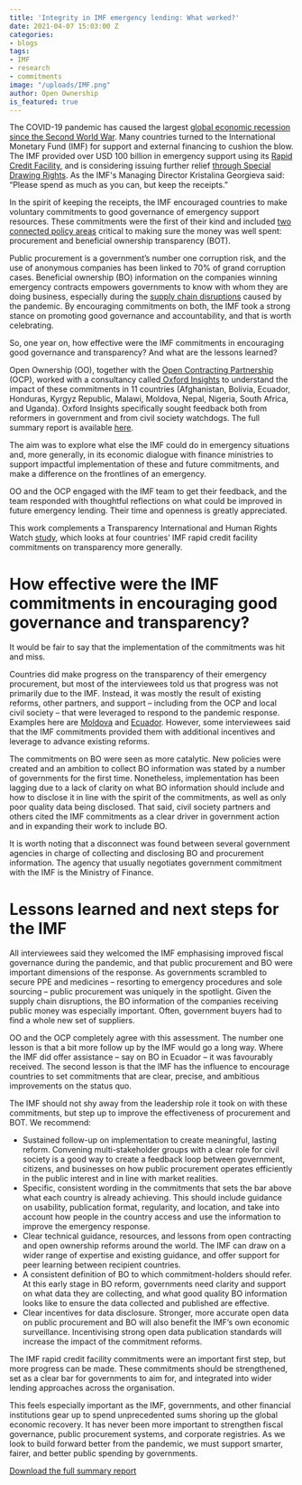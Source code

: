 ```yaml
---
title: 'Integrity in IMF emergency lending: What worked?'
date: 2021-04-07 15:03:00 Z
categories:
- blogs
tags:
- IMF
- research
- commitments
image: "/uploads/IMF.png"
author: Open Ownership
is_featured: true
---
```


The COVID-19 pandemic has caused the largest [global economic recession since the Second World War](https://www.worldbank.org/en/news/press-release/2020/06/08/covid-19-to-plunge-global-economy-into-worst-recession-since-world-war-ii). Many countries turned to the International Monetary Fund (IMF) for support and external financing to cushion the blow. The IMF provided over USD 100 billion in emergency support using its [Rapid Credit Facility](https://www.imf.org/en/About/Factsheets/Sheets/2016/08/02/21/08/Rapid-Credit-Facility), and is considering issuing further relief [through Special Drawing Rights](https://www.ft.com/content/ec51e344-2b5f-4912-aa46-82800f7f4b42). As the IMF's Managing Director Kristalina Georgieva said: “Please spend as much as you can, but keep the receipts.” 

In the spirit of keeping the receipts, the IMF encouraged countries to make voluntary commitments to good governance of emergency support resources. These commitments were the first of their kind and included [two connected policy areas](https://www.openownership.org/uploads/oo-briefing-bo-data-in-procurement-2021-03.pdf) critical to making sure the money was well spent: procurement and beneficial ownership transparency (BOT).

 

Public procurement is a government’s number one corruption risk, and the use of anonymous companies has been linked to 70% of grand corruption cases. Beneficial ownership (BO) information on the companies winning emergency contracts empowers governments to know with whom they are doing business, especially during the [supply chain disruptions](https://www.openownership.org/blogs/coronavirus-crisis-why-knowing-beneficial-owners-in-supply-chains-is-fundamental-for-a-good-recovery/) caused by the pandemic. By encouraging commitments on both, the IMF took a strong stance on promoting good governance and accountability, and that is worth celebrating.

So, one year on, how effective were the IMF commitments in encouraging good governance and transparency? And what are the lessons learned? 

Open Ownership (OO), together with the [Open Contracting Partnership](https://www.open-contracting.org/) (OCP), worked with a consultancy called[ Oxford Insights](https://www.oxfordinsights.com/) to understand the impact of these commitments in 11 countries (Afghanistan, Bolivia, Ecuador, Honduras, Kyrgyz Republic, Malawi, Moldova, Nepal, Nigeria, South Africa, and Uganda). Oxford Insights specifically sought feedback both from reformers in government and from civil society watchdogs. The full summary report is available [here](https://www.open-contracting.org/resources/integrity-in-imf-covid-19-financing/).

The aim was to explore what else the IMF could do in emergency situations and, more generally, in its economic dialogue with finance ministries to support impactful implementation of these and future commitments, and make a difference on the frontlines of an emergency. 

OO and the OCP engaged with the IMF team to get their feedback, and the team responded with thoughtful reflections on what could be improved in future emergency lending. Their time and openness is greatly appreciated.

This work complements a Transparency International and Human Rights Watch [study](https://www.hrw.org/news/2021/03/30/imf-scant-transparency-covid-19-emergency-loans), which looks at four countries’ IMF rapid credit facility commitments on transparency more generally.

# How effective were the IMF commitments in encouraging good governance and transparency?

It would be fair to say that the implementation of the commitments was hit and miss.

Countries did make progress on the transparency of their emergency procurement, but most of the interviewees told us that progress was not primarily due to the IMF. Instead, it was mostly the result of existing reforms, other partners, and support – including from the OCP and local civil society – that were leveraged to respond to the pandemic response. Examples here are [Moldova](https://www.open-contracting.org/2020/05/08/building-a-campaign-for-covid-monitoring-in-moldova-in-60-days/) and [Ecuador](https://www.open-contracting.org/2020/12/20/how-covid-19-and-collective-intelligence-transformed-procurement-risks-into-opportunities-for-transparency-in-ecuador/). However, some interviewees said that the IMF commitments provided them with additional incentives and leverage to advance existing reforms. 

The commitments on BO were seen as more catalytic. New policies were created and an ambition to collect BO information was stated by a number of governments for the first time. Nonetheless, implementation has been lagging due to a lack of clarity on what BO information should include and how to disclose it in line with the spirit of the commitments, as well as only poor quality data being disclosed. That said, civil society partners and others cited the IMF commitments as a clear driver in government action and in expanding their work to include BO. 

It is worth noting that a disconnect was found between several government agencies in charge of collecting and disclosing BO and procurement information. The agency that usually negotiates government commitment with the IMF is the Ministry of Finance. 

# Lessons learned and next steps for the IMF

All interviewees said they welcomed the IMF emphasising improved fiscal governance during the pandemic, and that public procurement and BO were important dimensions of the response. As governments scrambled to secure PPE and medicines – resorting to emergency procedures and sole sourcing – public procurement was uniquely in the spotlight. Given the supply chain disruptions, the BO information of the companies receiving public money was especially important. Often, government buyers had to find a whole new set of suppliers.

OO and the OCP completely agree with this assessment. The number one lesson is that a bit more follow up by the IMF would go a long way. Where the IMF did offer assistance – say on BO in Ecuador – it was favourably received. The second lesson is that the IMF has the influence to encourage countries to set commitments that are clear, precise, and ambitious improvements on the status quo.   

The IMF should not shy away from the leadership role it took on with these commitments, but step up to improve the effectiveness of procurement and BOT. We recommend:

*   Sustained follow-up on implementation to create meaningful, lasting reform. Convening multi-stakeholder groups with a clear role for civil society is a good way to create a feedback loop between government, citizens, and businesses on how public procurement operates efficiently in the public interest and in line with market realities.
*   Specific, consistent wording in the commitments that sets the bar above what each country is already achieving. This should include guidance on usability, publication format, regularity, and location, and take into account how people in the country access and use the information to improve the emergency response.
*   Clear technical guidance, resources, and lessons from open contracting and open ownership reforms around the world. The IMF can draw on a wider range of expertise and existing guidance, and offer support for peer learning between recipient countries.
*   A consistent definition of BO to which commitment-holders should refer. At this early stage in BO reform, governments need clarity and support on what data they are collecting, and what good quality BO information looks like to ensure the data collected and published are effective.
*   Clear incentives for data disclosure. Stronger, more accurate open data on public procurement and BO will also benefit the IMF’s own economic surveillance. Incentivising strong open data publication standards will increase the impact of the commitment reforms.

The IMF rapid credit facility commitments were an important first step, but more progress can be made. These commitments should be strengthened, set as a clear bar for governments to aim for, and integrated into wider lending approaches across the organisation.

This feels especially important as the IMF, governments, and other financial institutions gear up to spend unprecedented sums shoring up the global economic recovery. It has never been more important to strengthen fiscal governance, public procurement systems, and corporate registries. As we look to build forward better from the pandemic, we must support smarter, fairer, and better public spending by governments.

[Download the full summary report](https://www.open-contracting.org/resources/integrity-in-imf-covid-19-financing/)